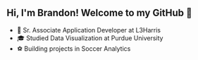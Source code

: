 ## Hi, I'm Brandon! Welcome to my GitHub 👋

- 👔 Sr. Associate Application Developer at L3Harris<br/>
- 🎓 Studied Data Visualization at Purdue University<br/>
- ⚽️ Building projects in Soccer Analytics<br/>
